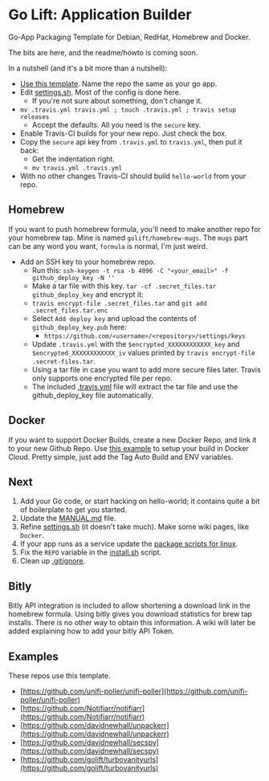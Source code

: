 Go Lift: Application Builder
===

Go-App Packaging Template for Debian, RedHat, Homebrew and Docker.


The bits are here, and the readme/howto is coming soon.

In a nutshell (and it's a bit more than a nutshell):
-   [Use this template](https://help.github.com/en/articles/creating-a-repository-from-a-template). Name the repo the same as your go app.
-   Edit [settings.sh](https://github.com/golift/application-builder/tree/master/settings.sh). Most of the config is done here.
    -   If you're not sure about something, don't change it.
-   `mv .travis.yml travis.yml ; touch .travis.yml ; travis setup releases`
    -   Accept the defaults. All you need is the `secure` key.
-   Enable Travis-CI builds for your new repo. Just check the box.
-   Copy the `secure` api key from `.travis.yml` to `travis.yml`, then put it back:
    -   Get the indentation right.
    -   `mv travis.yml .travis.yml`
-   With no other changes Travis-CI should build `hello-world` from your repo.

Homebrew
---
If you want to push homebrew formula, you'll need to make another repo for your homebrew tap.
Mine is named `golift/homebrew-mugs`. The `mugs` part can be any word you want, `formula` is normal, I'm just weird.
-   Add an SSH key to your homebrew repo.
    -   Run this: `ssh-keygen -t rsa -b 4096 -C "<your_email>" -f github_deploy_key -N ''`
    -   Make a tar file with this key. `tar -cf .secret_files.tar github_deploy_key` and encrypt it:
    -   `travis encrypt-file .secret_files.tar` and `git add .secret_files.tar.enc`
    -   Select `Add deploy key` and upload the contents of `github_deploy_key.pub` here:
        - `https://github.com/<username>/<repository>/settings/keys`
    -   Update `.travis.yml` with the `$encrypted_XXXXXXXXXXXX_key` and `$encrypted_XXXXXXXXXXXX_iv` values printed by `travis encrypt-file .secret-files.tar`.
    -   Using a tar file in case you want to add more secure files later. Travis only supports one encrypted file per repo.
    -   The included [.travis.yml](.travis.yml) file will extract the tar file and use the github_deploy_key file automatically.

Docker
---
If you want to support Docker Builds, create a new Docker Repo, and link it to your new
Github Repo. Use [this example](https://github.com/golift/application-builder/tree/master/init/docker/hooks) to setup your build in Docker Cloud. Pretty simple, just add the Tag Auto Build and ENV variables.

Next
---
1.  Add your Go code, or start hacking on hello-world; it contains quite a bit of boilerplate to get you started.
1.  Update the [MANUAL.md](https://github.com/golift/application-builder/tree/master/examples/MANUAL.md) file.
1.  Refine [settings.sh](https://github.com/golift/application-builder/tree/master/settings.sh) (it doesn't take much). Make some wiki pages, like `Docker`.
1.  If your app runs as a service update the [package scripts for linux](https://github.com/golift/application-builder/tree/master/scripts).
1.  Fix the `REPO` variable in the [install.sh](https://github.com/golift/application-builder/blob/master/scripts/install.sh) script.
1.  Clean up [.gitignore](https://github.com/golift/application-builder/blob/master/.gitignore).

Bitly
---

Bitly API integration is included to allow shortening a download link in the homebrew formula.
Using bitly gives you download statistics for brew tap installs.
There is no other way to obtain this information.
A wiki will later be added explaining how to add your bitly API Token.

Examples
---
These repos use this template.
-   [https://github.com/unifi-poller/unifi-poller](https://github.com/unifi-poller/unifi-poller)
-   [https://github.com/Notifiarr/notifiarr](https://github.com/Notifiarr/notifiarr)
-   [https://github.com/davidnewhall/unpackerr](https://github.com/davidnewhall/unpackerr)
-   [https://github.com/davidnewhall/secspy](https://github.com/davidnewhall/secspy)
-   [https://github.com/golift/turbovanityurls](https://github.com/golift/turbovanityurls)
